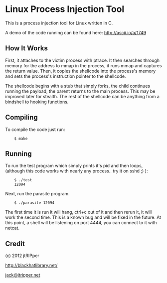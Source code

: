 # Linux Process Injection Tool

This is a process injection tool for Linux written in C. 

A demo of the code running can be found here: http://ascii.io/a/1749

## How It Works

First, it attaches to the victim process with ptrace. It then searches through memory for the address to mmap in the process, it runs mmap and captures the return value. Then, it copies the shellcode into the process's memory and sets the process's instruction pointer to the shellcode.

The shellcode begins with a stub that simply forks, the child continues running the payload, the parent returns to the main process. This may be improved later for stealth. The rest of the shellcode can be anything from a bindshell to hooking functions.

## Compiling

To compile the code just run:

```
    $ make
```

## Running

To run the test program which simply prints it's pid and then loops, (although this code works with nearly any process.. try it on sshd ;) ):

```
    $ ./test
    12094
```

Next, run the parasite program.

```
    $ ./parasite 12094
```

The first time it is run it will hang, ctrl+c out of it and then rerun it, it will work the second time. This is a known bug and will be fixed in the future. At this point, a shell will be listening on port 4444, you can connect to it with netcat.

## Credit

(c) 2012 jtRIPper

http://blackhatlibrary.net/

jack@jtripper.net
